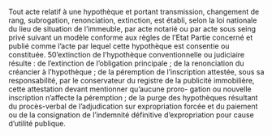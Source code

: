 Tout acte relatif à une hypothèque et portant transmission, changement de rang,
subrogation, renonciation, extinction, est établi, selon la loi nationale du lieu de situation de
l’immeuble, par acte notarié ou par acte sous seing privé suivant un modèle conforme aux
règles de l’Etat Partie concerné et publié comme l’acte par lequel cette hypothèque est
consentie ou constituée.
50’extinction de l’hypothèque conventionnelle ou judiciaire résulte :
de l’extinction de l’obligation principale ;
de la renonciation du créancier à l’hypothèque ;
de la péremption de l’inscription attestée, sous sa responsabilité, par le conservateur du
registre de la publicité immobilière, cette attestation devant mentionner qu’aucune proro-
gation ou nouvelle inscription n’affecte la péremption ;
de la purge des hypothèques résultant du procès-verbal de l’adjudication sur expropriation
forcée et du paiement ou de la consignation de l’indemnité définitive d’expropriation pour
cause d’utilité publique.